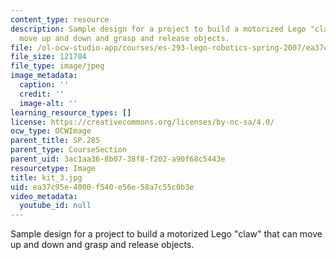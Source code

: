 ```yaml
---
content_type: resource
description: Sample design for a project to build a motorized Lego "claw" that can
  move up and down and grasp and release objects.
file: /ol-ocw-studio-app/courses/es-293-lego-robotics-spring-2007/ea37c95e4000f540e56e58a7c55c0b3e_kit_3.jpg
file_size: 121704
file_type: image/jpeg
image_metadata:
  caption: ''
  credit: ''
  image-alt: ''
learning_resource_types: []
license: https://creativecommons.org/licenses/by-nc-sa/4.0/
ocw_type: OCWImage
parent_title: SP.285
parent_type: CourseSection
parent_uid: 3ac1aa36-8b07-38f8-f202-a90f68c5443e
resourcetype: Image
title: kit_3.jpg
uid: ea37c95e-4000-f540-e56e-58a7c55c0b3e
video_metadata:
  youtube_id: null
---
```

Sample design for a project to build a motorized Lego "claw" that can move up and down and grasp and release objects.